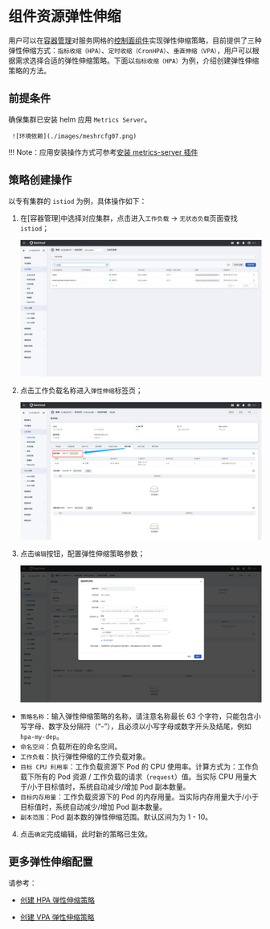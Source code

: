 # 组件资源弹性伸缩
用户可以在[容器管理](../../../kpanda/user-guide/workloads/create-deployment.md)对服务网格的[控制面组件](../../intro/cp-component.md)实现弹性伸缩策略，目前提供了三种弹性伸缩方式：`指标收缩（HPA）`、`定时收缩（CronHPA）`、`垂直伸缩（VPA）`，用户可以根据需求选择合适的弹性伸缩策略。下面以`指标收缩（HPA）`为例，介绍创建弹性伸缩策略的方法。

## 前提条件
确保集群已安装 helm 应用 `Metrics Server`。

     ![环境依赖](./images/meshrcfg07.png)


!!! Note：应用安装操作方式可参考[安装 metrics-server 插件](../../../kpanda/user-guide/scale/install-metrics-server.md) 

## 策略创建操作

以专有集群的 `istiod` 为例，具体操作如下：


1. 在[容器管理]中选择对应集群，点击进入`工作负载` -> `无状态负载`页面查找 `istiod`；

    ![查找 istiod](./images/meshrcfg08.png)

2. 点击工作负载名称进入`弹性伸缩`标签页；

    ![标签页](./images/meshrcfg09.png)

3. 点击`编辑`按钮，配置弹性伸缩策略参数；

    ![编辑页](./images/meshrcfg10.png)


- `策略名称`：输入弹性伸缩策略的名称，请注意名称最长 63 个字符，只能包含小写字母、数字及分隔符（“-”），且必须以小写字母或数字开头及结尾，例如 `hpa-my-dep`。
- `命名空间`：负载所在的命名空间。
- `工作负载`：执行弹性伸缩的工作负载对象。
- `目标 CPU 利用率`：工作负载资源下 Pod 的 CPU 使用率。计算方式为：工作负载下所有的 Pod 资源 / 工作负载的请求（`request`）值。当实际 CPU 用量大于/小于目标值时，系统自动减少/增加 Pod 副本数量。
- `目标内存用量`：工作负载资源下的 Pod 的内存用量。当实际内存用量大于/小于目标值时，系统自动减少/增加 Pod 副本数量。
- `副本范围`：Pod 副本数的弹性伸缩范围。默认区间为为 1 - 10。

4. 点击`确定`完成编辑，此时新的策略已生效。



## 更多弹性伸缩配置
请参考：

- [创建 HPA 弹性伸缩策略](../../../kpanda/user-guide/scale/create-hpa.md)

- [创建 VPA 弹性伸缩策略](../../../kpanda/user-guide/scale/create-vpa.md)